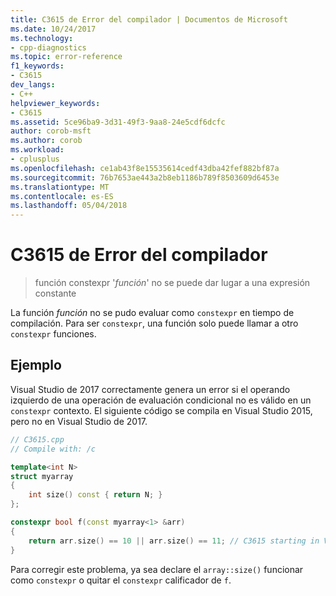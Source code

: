 ```yaml
---
title: C3615 de Error del compilador | Documentos de Microsoft
ms.date: 10/24/2017
ms.technology:
- cpp-diagnostics
ms.topic: error-reference
f1_keywords:
- C3615
dev_langs:
- C++
helpviewer_keywords:
- C3615
ms.assetid: 5ce96ba9-3d31-49f3-9aa8-24e5cdf6dcfc
author: corob-msft
ms.author: corob
ms.workload:
- cplusplus
ms.openlocfilehash: ce1ab43f8e15535614cedf43dba42fef882bf87a
ms.sourcegitcommit: 76b7653ae443a2b8eb1186b789f8503609d6453e
ms.translationtype: MT
ms.contentlocale: es-ES
ms.lasthandoff: 05/04/2018
---
```

# <a name="compiler-error-c3615"></a>C3615 de Error del compilador

> función constexpr '*función*' no se puede dar lugar a una expresión constante

La función *función* no se pudo evaluar como `constexpr` en tiempo de compilación. Para ser `constexpr`, una función solo puede llamar a otro `constexpr` funciones.

## <a name="example"></a>Ejemplo

Visual Studio de 2017 correctamente genera un error si el operando izquierdo de una operación de evaluación condicional no es válido en un `constexpr` contexto. El siguiente código se compila en Visual Studio 2015, pero no en Visual Studio de 2017.

```cpp
// C3615.cpp
// Compile with: /c

template<int N>
struct myarray
{
    int size() const { return N; }
};

constexpr bool f(const myarray<1> &arr)
{
    return arr.size() == 10 || arr.size() == 11; // C3615 starting in Visual Studio 2017
}
```

Para corregir este problema, ya sea declare el `array::size()` funcionar como `constexpr` o quitar el `constexpr` calificador de `f`.